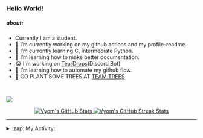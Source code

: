 ### Hello World!

##### about:
- Currently I am a student.
- 🔭 I’m currently working on my github actions and my profile-readme. 
- 🌱 I’m currently learning C, intermediate Python.
- 🌱 I’m learning how to make better documentation.
- 😭 I'm working on [TearDrops](https://github.com/Vyvy-vi/TearDrops)(Discord Bot)
- 🌱 I’m learning how to automate my github flow.
- 🌱 GO PLANT SOME TREES AT [TEAM TREES](https://teamtrees.org/)
<br>

<a href="https://twitter.com/Vyvy_viM"><img target="_blank" src="https://img.shields.io/badge/twitter%20@Vyvy_viM-0D95E8?style=for-the-badge&logo=twitter&logoColor=white"/></a> 
<br>



<p align="center">
<a href="https://github.com/Vyvy-vi/Vyvy-vi">
  <img src="https://profile-readme-git-master.vyvy-vi.vercel.app/api?username=Vyvy-vi&show_icons=true&line_height=27&count_private=true&title_color=ffffff&text_color=c9cacc&icon_color=2bbc8a&bg_color=1d1f21" alt="Vyom's GitHub Stats" />
</a></div>
<a href="https://github.com/DenverCoder1/github-readme-streak-stats">
  <img src="https://readme-stats.herokuapp.com/?user=Vyvy-vi&theme=dark" alt="Vyom's GitHub Streak Stats" />
</a>
</p>


---
<details>
  <summary>:zap: My Activity:</summary>
  
<!--START_SECTION:waka-->
![Profile Views](http://img.shields.io/badge/Profile%20Views-60-blue)

**I'm an Early 🐤** 

```text
🌞 Morning    7 commits      ████░░░░░░░░░░░░░░░░░░░░░   17.5% 
🌆 Daytime    14 commits     ████████░░░░░░░░░░░░░░░░░   35.0% 
🌃 Evening    2 commits      █░░░░░░░░░░░░░░░░░░░░░░░░   5.0% 
🌙 Night      17 commits     ██████████░░░░░░░░░░░░░░░   42.5%

```
📅 **I'm Most Productive on Monday** 

```text
Monday       18 commits     ███████████░░░░░░░░░░░░░░   45.0% 
Tuesday      3 commits      ██░░░░░░░░░░░░░░░░░░░░░░░   7.5% 
Wednesday    1 commits      ░░░░░░░░░░░░░░░░░░░░░░░░░   2.5% 
Thursday     0 commits      ░░░░░░░░░░░░░░░░░░░░░░░░░   0.0% 
Friday       0 commits      ░░░░░░░░░░░░░░░░░░░░░░░░░   0.0% 
Saturday     5 commits      ███░░░░░░░░░░░░░░░░░░░░░░   12.5% 
Sunday       13 commits     ████████░░░░░░░░░░░░░░░░░   32.5%

```


📊 **This Week I Spent My Time On** 

```text
🔥 Editors: 
VS Code                  9 hrs 32 mins       ███████████████████░░░░░░   75.89% 
Vim                      3 hrs 1 min         ██████░░░░░░░░░░░░░░░░░░░   24.11%

🐱‍💻 Projects: 
connect_two_apis         5 hrs 56 mins       ███████████░░░░░░░░░░░░░░   47.25% 
lets-troll-ryan          3 hrs 26 mins       ██████░░░░░░░░░░░░░░░░░░░   27.43% 
Automation               1 hr 1 min          ██░░░░░░░░░░░░░░░░░░░░░░░   8.2% 
MLH-BUILD-CHALLENGES     47 mins             █░░░░░░░░░░░░░░░░░░░░░░░░   6.27% 
MLH-bootsrap             28 mins             █░░░░░░░░░░░░░░░░░░░░░░░░   3.78%

💻 Operating System: 
Mac                      12 hrs 34 mins      █████████████████████████   100.0%

```

**I Mostly Code in Python** 

```text
Python                   28 repos            █████████████████░░░░░░░░   68.29% 
SCSS                     2 repos             █░░░░░░░░░░░░░░░░░░░░░░░░   4.88% 
HTML                     2 repos             █░░░░░░░░░░░░░░░░░░░░░░░░   4.88% 
JavaScript               2 repos             █░░░░░░░░░░░░░░░░░░░░░░░░   4.88% 
Processing               1 repo              ░░░░░░░░░░░░░░░░░░░░░░░░░   2.44%

```



<!--END_SECTION:waka-->
</details>




